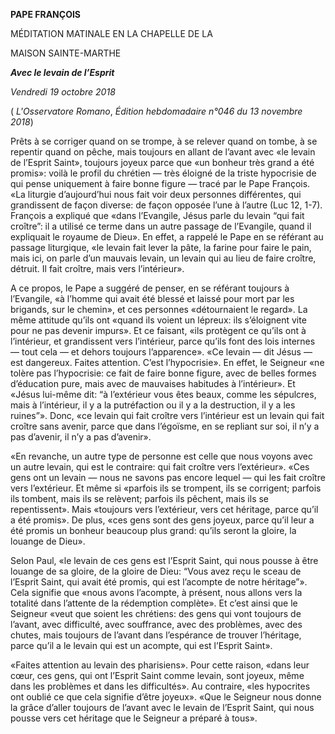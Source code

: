 **PAPE FRANÇOIS**

MÉDITATION MATINALE EN LA CHAPELLE DE LA

MAISON SAINTE-MARTHE

***Avec le levain de l’Esprit***

*Vendredi 19 octobre 2018*

( *L'Osservatore Romano*, *Édition hebdomadaire n°046 du 13 novembre 2018*)

Prêts à se corriger quand on se trompe, à se relever quand on tombe, à se repentir quand on pêche, mais toujours en allant de l’avant avec «le levain de l’Esprit Saint», toujours joyeux parce que «un bonheur très grand a été promis»: voilà le profil du chrétien — très éloigné de la triste hypocrisie de qui pense uniquement à faire bonne figure — tracé par le Pape François. «La liturgie d’aujourd’hui nous fait voir deux personnes différentes, qui grandissent de façon diverse: de façon opposée l’une à l’autre (Luc 12, 1-7). François a expliqué que «dans l’Evangile, Jésus parle du levain “qui fait croître”: il a utilisé ce terme dans un autre passage de l’Evangile, quand il expliquait le royaume de Dieu». En effet, a rappelé le Pape en se référant au passage liturgique, «le levain fait lever la pâte, la farine pour faire le pain, mais ici, on parle d’un mauvais levain, un levain qui au lieu de faire croître, détruit. Il fait croître, mais vers l’intérieur».

A ce propos, le Pape a suggéré de penser, en se référant toujours à l’Evangile, «à l’homme qui avait été blessé et laissé pour mort par les brigands, sur le chemin», et ces personnes «détournaient le regard». La même attitude qu’ils ont «quand ils voient un lépreux: ils s’éloignent vite pour ne pas devenir impurs». Et ce faisant, «ils protègent ce qu’ils ont à l’intérieur, et grandissent vers l’intérieur, parce qu’ils font des lois internes — tout cela — et dehors toujours l’apparence». «Ce levain — dit Jésus — est dangereux. Faites attention. C’est l’hypocrisie». En effet, le Seigneur «ne tolère pas l’hypocrisie: ce fait de faire bonne figure, avec de belles formes d’éducation pure, mais avec de mauvaises habitudes à l’intérieur». Et «Jésus lui-même dit: “à l’extérieur vous êtes beaux, comme les sépulcres, mais à l’intérieur, il y a la putréfaction ou il y a la destruction, il y a les ruines”». Donc, «ce levain qui fait croître vers l’intérieur est un levain qui fait croître sans avenir, parce que dans l’égoïsme, en se repliant sur soi, il n’y a pas d’avenir, il n’y a pas d’avenir».

«En revanche, un autre type de personne est celle que nous voyons avec un autre levain, qui est le contraire: qui fait croître vers l’extérieur». «Ces gens ont un levain — nous ne savons pas encore lequel — qui les fait croître vers l’extérieur. Et même si «parfois ils se trompent, ils se corrigent; parfois ils tombent, mais ils se relèvent; parfois ils pêchent, mais ils se repentissent». Mais «toujours vers l’extérieur, vers cet héritage, parce qu’il a été promis». De plus, «ces gens sont des gens joyeux, parce qu’il leur a été promis un bonheur beaucoup plus grand: qu’ils seront la gloire, la louange de Dieu».

Selon Paul, «le levain de ces gens est l’Esprit Saint, qui nous pousse à être louange de sa gloire, de la gloire de Dieu: “Vous avez reçu le sceau de l’Esprit Saint, qui avait été promis, qui est l’acompte de notre héritage”». Cela signifie que «nous avons l’acompte, à présent, nous allons vers la totalité dans l’attente de la rédemption complète». Et c’est ainsi que le Seigneur «veut que soient les chrétiens: des gens qui vont toujours de l’avant, avec difficulté, avec souffrance, avec des problèmes, avec des chutes, mais toujours de l’avant dans l’espérance de trouver l’héritage, parce qu’il a le levain qui est un acompte, qui est l’Esprit Saint».

«Faites attention au levain des pharisiens». Pour cette raison, «dans leur cœur, ces gens, qui ont l’Esprit Saint comme levain, sont joyeux, même dans les problèmes et dans les difficultés». Au contraire, «les hypocrites ont oublié ce que cela signifie d’être joyeux». «Que le Seigneur nous donne la grâce d’aller toujours de l’avant avec le levain de l’Esprit Saint, qui nous pousse vers cet héritage que le Seigneur a préparé à tous».